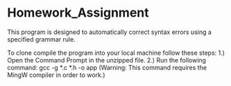 # Homework_Assignment
This program is designed to automatically correct syntax errors using a specified grammar rule.

To clone compile the program into your local machine follow these steps:
		1.) Open the Command Prompt in the unzipped file.
 		2.) Run the following command:
  			gcc -g *.c *.h -o app
    			(Warning: This command requires the MingW compiler in order to work.)
